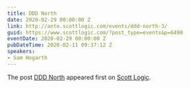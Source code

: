 ```yaml
---
title: DDD North
date: 2020-02-29 00:00:00 Z
link: http://ante.scottlogic.com/events/ddd-north-3/
guid: https://www.scottlogic.com/?post_type=events&p=6490
eventDate: 2020-02-29 00:00:00 Z
pubDateTime: 2020-02-11 09:37:12 Z
speakers:
- Sam Hogarth
---
```


<p>The post <a rel="nofollow" href="http://ante.scottlogic.com/events/ddd-north-3/">DDD North</a> appeared first on <a rel="nofollow" href="http://ante.scottlogic.com">Scott Logic</a>.</p>